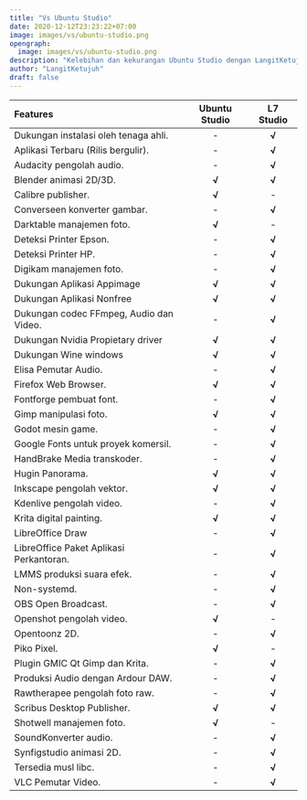 ```yaml
---
title: "Vs Ubuntu Studio"
date: 2020-12-12T23:23:22+07:00
image: images/vs/ubuntu-studio.png
opengraph:
  image: images/vs/ubuntu-studio.png
description: "Kelebihan dan kekurangan Ubuntu Studio dengan LangitKetujuh Studio."
author: "LangitKetujuh"
draft: false
---
```


| **Features**                               | **Ubuntu Studio** | **L7 Studio** |
| :-------------------------------------- | :-----------: | :-----------: |
| Dukungan instalasi oleh tenaga ahli.    |       -       |     **√**     |
| Aplikasi Terbaru (Rilis bergulir).      |       -       |     **√**     |
| Audacity pengolah audio.                |       -       |     **√**     |
| Blender animasi 2D/3D.                  |     **√**     |     **√**     |
| Calibre publisher.                      |     **√**     |       -       |
| Converseen konverter gambar.            |       -       |     **√**     |
| Darktable manajemen foto.               |     **√**     |       -       |
| Deteksi Printer Epson.                  |       -       |     **√**     |
| Deteksi Printer HP.                     |       -       |     **√**     |
| Digikam manajemen foto.                 |       -       |     **√**     |
| Dukungan Aplikasi Appimage              |     **√**     |     **√**     |
| Dukungan Aplikasi Nonfree               |     **√**     |     **√**     |
| Dukungan codec FFmpeg, Audio dan Video. |       -       |     **√**     |
| Dukungan Nvidia Propietary driver       |     **√**     |     **√**     |
| Dukungan Wine windows                   |     **√**     |     **√**     |
| Elisa Pemutar Audio.                    |       -       |     **√**     |
| Firefox Web Browser.                    |     **√**     |     **√**     |
| Fontforge pembuat font.                 |       -       |     **√**     |
| Gimp manipulasi foto.                   |     **√**     |     **√**     |
| Godot mesin game.                       |       -       |     **√**     |
| Google Fonts untuk proyek komersil.     |       -       |     **√**     |
| HandBrake Media transkoder.             |       -       |     **√**     |
| Hugin Panorama.                         |     **√**     |     **√**     |
| Inkscape pengolah vektor.               |     **√**     |     **√**     |
| Kdenlive pengolah video.                |       -       |     **√**     |
| Krita digital painting.                 |     **√**     |     **√**     |
| LibreOffice Draw                        |       -       |     **√**     |
| LibreOffice Paket Aplikasi Perkantoran. |       -       |     **√**     |
| LMMS produksi suara efek.               |       -       |     **√**     |
| Non-systemd.                            |       -       |     **√**     |
| OBS Open Broadcast.                     |       -       |     **√**     |
| Openshot pengolah video.                |     **√**     |       -       |
| Opentoonz 2D.                           |       -       |     **√**     |
| Piko Pixel.                             |     **√**     |       -       |
| Plugin GMIC Qt Gimp dan Krita.          |       -       |     **√**     |
| Produksi Audio dengan Ardour DAW.       |       -       |     **√**     |
| Rawtherapee pengolah foto raw.          |       -       |     **√**     |
| Scribus Desktop Publisher.              |     **√**     |     **√**     |
| Shotwell manajemen foto.                |     **√**     |       -       |
| SoundKonverter audio.                   |       -       |     **√**     |
| Synfigstudio animasi 2D.                |       -       |     **√**     |
| Tersedia musl libc.                     |       -       |     **√**     |
| VLC Pemutar Video.                      |       -       |     **√**     |
